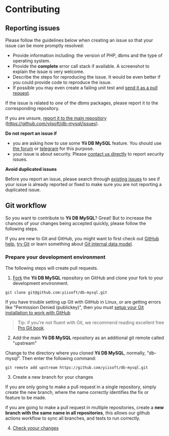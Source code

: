 # Contributing

## Reporting issues

Please follow the guidelines below when creating an issue so that your issue can be more promptly resolved:

* Provide information including: the version of PHP, dbms and the type of operating system.
* Provide the **complete** error call stack if available. A screenshot to explain the issue is very welcome.
* Describe the steps for reproducing the issue. It would be even better if you could provide code to reproduce the issue.
* If possible you may even create a failing unit test and [send it as a pull request](#git-workflow).

If the issue is related to one of the dbms packages, please report it to the corresponding repository.

If you are unsure, [report it to the main repository](https://github.com/yiisoft/db-mysql/issues/new) (<https://github.com/yiisoft/db-mysql/issues>).

**Do not report an issue if**

* you are asking how to use some **Yii DB MySQL** feature. You should use [the forum](https://forum.yiiframework.com/c/yii-3-0/63) or [telegram](https://t.me/yii3en) for this purpose.
* your issue is about security. Please [contact us directly](https://www.yiiframework.com/security/) to report security issues.

**Avoid duplicated issues**

Before you report an issue, please search through [existing issues](https://github.com/yiisoft/db-mysql/issues) to see if your issue is already reported or fixed to make sure you are not reporting a duplicated issue.

## Git workflow

So you want to contribute to **Yii DB MySQL**? Great! But to increase the chances of your changes being accepted quickly, please follow the following steps.

If you are new to Git and GitHub, you might want to first check out [GitHub help](https://help.github.com/), [try Git](https://try.github.com) or learn something about [Git internal data model](https://nfarina.com/post/9868516270/git-is-simpler).

### Prepare your development environment

The following steps will create pull requests.

1. [Fork](https://help.github.com/fork-a-repo/) the **Yii DB MySQL** repository on GitHub and clone your fork to your development environment.

```
git clone git@github.com:yiisoft/db-mysql.git
```

If you have trouble setting up Git with GitHub in Linux, or are getting errors like "Permission Denied (publickey)", then you must [setup your Git installation to work with GitHub](https://help.github.com/linux-set-up-git/)

> Tip: if you're not fluent with Git, we recommend reading excellent free [Pro Git book](https://git-scm.com/book/en/v2).

2. Add the main **Yii DB MySQL** repository as an additional git remote called "upstream"

Change to the directory where you cloned **Yii DB MySQL**, normally, "db-mysql". Then enter the following command:

```
git remote add upstream https://github.com/yiisoft/db-mysql.git
```

3. Create a new branch for your changes

If you are only going to make a pull request in a single repository, simply create the new branch, where the name correctly identifies the fix or feature to be made.

if you are going to make a pull request in multiple repositories, create a **new branch with the same name in all repositories**, this allows our github actions workflow to sync all branches, and tests to run correctly.


4. [Check yoour changes](/docs/en/testing.md)
